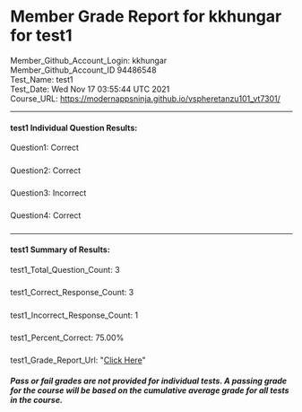 # Member Grade Report for kkhungar for test1  
   
Member_Github_Account_Login: kkhungar  
Member_Github_Account_ID 94486548  
Test_Name: test1  
Test_Date: Wed Nov 17 03:55:44 UTC 2021  
Course_URL: https://modernappsninja.github.io/vspheretanzu101_vt7301/  
   
---  
#### test1 Individual Question Results:  
Question1: Correct  
#####  
Question2: Correct  
#####  
Question3: Incorrect  
#####  
Question4: Correct  
#####  
---  
#### test1 Summary of Results:  
test1_Total_Question_Count: 3  
#####  
test1_Correct_Response_Count: 3  
#####  
test1_Incorrect_Response_Count: 1  
#####  
test1_Percent_Correct: 75.00%  
#####  
test1_Grade_Report_Url: "[Click Here](https://github.com/modernappsninjas/kkhungar/blob/main/static/userdata/courses/vspheretanzu101_vt7301/grade_report.pr1374.test1.md)"
##### Pass or fail grades are not provided for individual tests. A passing grade for the course will be based on the cumulative average grade for all tests in the course.  
